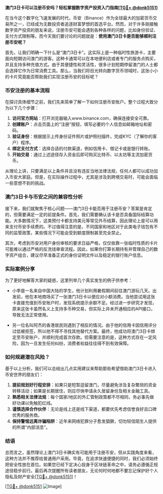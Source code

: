 **澳门3日卡可以注册币安吗？轻松掌握数字资产投资入门指南[[TG💪+ @donk5151](https://t.me/s/donk5151)]**

在当今这个数字化飞速发展的时代，币安（Binance）作为全球最大的加密货币交易所之一，已经成为无数投资者追逐财富梦想的首选平台。然而，对于许多刚接触数字资产投资的朋友来说，注册币安可能会遇到各种各样的问题，比如身份验证、支付方式限制等。而今天我们要讨论的问题就是：**使用澳门3日卡是否能够顺利注册币安呢？**

首先，让我们明确一下什么是“澳门3日卡”。这实际上是一种临时性旅游卡，主要面向短期访问澳门的游客。这种卡通常可以在本地便利店或者专门的服务点购买，并且支持多种充值方式。由于其便捷性和灵活性，很多计划短期停留澳门的人士都会选择它作为日常消费工具。那么，当我们将目光转向数字货币领域时，这张小小的卡片究竟能否帮助我们实现注册币安的目标呢？

### 币安注册的基本流程

在探讨具体细节之前，我们先来简单了解一下如何注册币安账户。整个过程大致分为以下几个步骤：

1. **访问官方网站**：打开浏览器输入www.binance.com，确保连接安全可靠。
2. **创建账户**：点击页面上的“注册”按钮，填写必要的个人信息如邮箱地址和密码。
3. **验证身份**：根据提示上传身份证件照片或护照扫描件，完成KYC（了解你的客户）程序。
4. **绑定支付方式**：选择合适的付款渠道，例如信用卡、借记卡或是银行转账。
5. **开始交易**：通过上述途径存入资金后即可购买比特币、以太坊等主流加密货币。

从理论上讲，只要满足以上条件并且没有违反当地法律法规，任何人都可以成功加入币安大家庭。但是，在实际操作过程中，尤其是涉及到跨境交易时，可能会面临一些意想不到的挑战。

### 澳门3日卡与币安之间的兼容性分析

接下来，我们就聚焦于核心问题——澳门3日卡能否用于注册币安？答案是肯定的，但需要满足一定的前提条件。首先，我们需要确认该卡是否具备国际结算功能。大多数情况下，这类预付卡都支持美元等常见外币结算，因此理论上是可以用来支付币安手续费的。不过值得注意的是，不同国家和地区对于此类电子钱包有不同的监管政策，某些情况下可能会受到额度限制甚至完全禁止。

其次，考虑到币安对用户身份审核的要求日益严格，仅仅依靠一张临时性质的卡片可能难以通过严格的反洗钱审查流程。因此，如果你打算长期持有并管理自己的数字资产组合，建议尽早准备正式的身份证明文件以及稳定的银行账户信息。

### 实际案例分享

为了更好地解答大家的疑惑，这里列举几个真实发生的例子供参考：

- 小李是一名来自中国大陆的学生，他计划利用暑假期间前往澳门游玩几天。出发前，他在本地商场买了一张澳门3日卡以便应对小额消费。当他尝试用这张卡直接充值到币安账户时，发现系统提示余额不足。经过进一步研究才发现，原来这张卡虽然名义上支持多币种交易，但实际上并未开通相应的API接口，导致无法正常使用。

- 另一位名叫阿杰的香港居民则遇到了相反的情况。由于他的信用卡因信用评分过低被拒签，所以他不得不寻找其他替代方案。最终，他成功将澳门3日卡绑定至币安账户，并顺利完成首次存款。但需要注意的是，这种方式存在一定风险，因为一旦发生任何纠纷，消费者权益往往得不到有效保障。

### 如何规避潜在风险？

基于以上分析，我们可以总结出几点实用建议来帮助那些希望借助澳门3日卡进入币安世界的朋友们：

1. **提前规划好行程安排**：如果只是短暂逗留澳门，尽量避免涉及复杂繁琐的资金转移活动；如果是长期居住，则应尽快申请永久居留身份及相关金融工具。
2. **熟悉相关法律法规**：每个国家/地区的外汇管制政策都不尽相同，务必事先做好功课以免触犯红线。
3. **谨慎选择合作伙伴**：无论是线上还是线下渠道，都要优先考虑信誉良好且口碑优秀的服务商。
4. **保持警惕远离诈骗陷阱**：近年来网络犯罪分子愈发猖獗，切勿轻信陌生人提供的所谓“内部消息”。

### 结语

总而言之，虽然理论上澳门3日卡确实有可能用于注册币安，但从实践角度来看，这种方法并不推荐给普通用户采用。毕竟，在追求快速便捷的同时，我们必须始终把安全性放在首位。如果您已经下定决心投身于区块链革命之中，请务必遵循正规途径稳步前行。最后再次提醒所有读者朋友，无论何时何地都不要忘记保护好个人隐私及财产安全[[TG💪+ @donk5151](https://t.me/s/donk5151)]！

[[TG💪+ @donk5151](https://t.me/s/donk5151) ![Image](https://i.postimg.cc/rwNCRYN7/Snipaste-2025-04-30-17-27-05.png)]